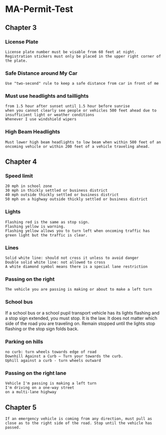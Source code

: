# MA-Permit-Test

## Chapter 3

### License Plate
	License plate number must be visable from 60 feet at night. Registration stickers must only be placed in the upper right corner of the plate.
### Safe Distance around My Car
	Use "two-second" rule to keep a safe distance from car in front of me
### Must use headlights and taillights
	from 1.5 hour after sunset until 1.5 hour before sunrise
	when you cannot clearly see people or vehicles 500 feet ahead due to insufficient light or weather conditions
	Whenever I use windshield wipers
### High Beam Headlights
	Must lower high beam headlights to low beam when within 500 feet of an oncoming vehicle or within 200 feet of a vehicle traveling ahead.

## Chapter 4
### Speed limit
	20 mph in school zone
	30 mph in thickly settled or business district
	40 mph outside thickly settled or business district
	50 mph on a highway outside thickly settled or business district

### Lights
	Flashing red is the same as stop sign.
	Flashing yellow is warning.
	Flashing yellow allows you to turn left when oncoming traffic has green light but the traffic is clear.
### Lines
	Solid white line: should not cross it unless to avoid danger
	Double solid white line: not allowed to cross
	A white diamond symbol means there is a special lane restriction

### Passing on the right
	The vehicle you are passing is making or about to make a left turn

### School bus
If a school bus or a school pupil transport vehicle has its lights flashing and a stop sign extended, you must stop. It is the law. It does not matter which side of the road you are traveling on. Remain stopped until the lights stop flashing or the stop sign folds back.

### Parking on hills
	no curb: turn wheels towards edge of road
	Downhill Against a Curb — Turn your towards the curb.
	Uphill against a curb - turn wheels outward

### Passing on the right lane
	Vehicle I'm passing is making a left turn
	I'm driving on a one-way street
	on a multi-lane highway
	
## Chapter 5
	If an emergency vehicle is coming from any direction, must pull as close as to the right side of the road. Stop until the vehicle has passed.
